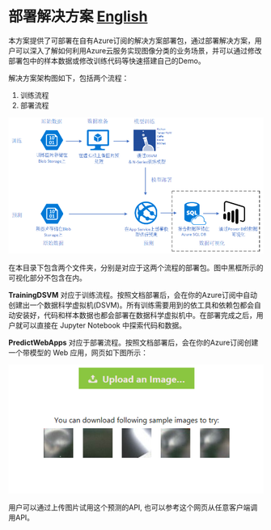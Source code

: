# 部署解决方案 [English](README-EN.md)
本方案提供了可部署在自有Azure订阅的解决方案部署包，通过部署解决方案，用户可以深入了解如何利用Azure云服务实现图像分类的业务场景，并可以通过修改部署包中的样本数据或修改训练代码等快速搭建自己的Demo。

解决方案架构图如下，包括两个流程：
1. 训练流程
2. 部署流程

![ImageClassification Architecture](ImageClassificationArchCN.png "Architecture")

在本目录下包含两个文件夹，分别是对应于这两个流程的部署包。图中黑框所示的可视化部分不包含在内。

**TrainingDSVM** 对应于训练流程。按照文档部署后，会在你的Azure订阅中自动创建出一个数据科学虚拟机(DSVM)。所有训练需要用到的依工具和依赖包都会自动安装好，代码和样本数据也都会部署在数据科学虚拟机中。在部署完成之后，用户就可以直接在 Jupyter Notebook 中探索代码和数据。


**PredictWebApps** 对应于部署流程。按照文档部署后，会在你的Azure订阅创建一个带模型的 Web 应用，网页如下图所示：

 ![WebPage](PredictWebApps/webPage.png "Web Page")

用户可以通过上传图片试用这个预测的API, 也可以参考这个网页从任意客户端调用API。


